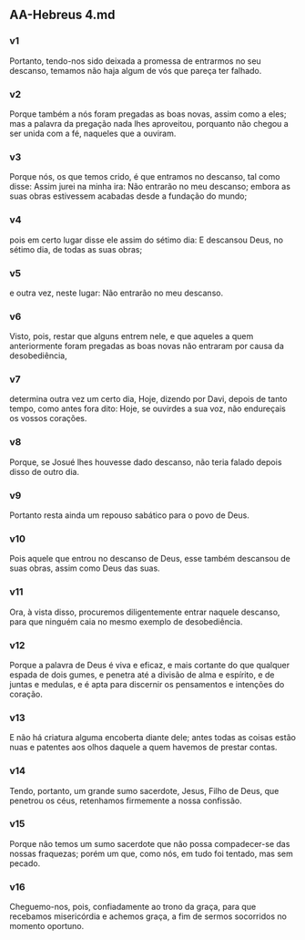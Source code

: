 ## AA-Hebreus 4.md
### v1
 Portanto, tendo-nos sido deixada a promessa de entrarmos no seu descanso, temamos não haja algum de vós que pareça ter falhado.
### v2
 Porque também a nós foram pregadas as boas novas, assim como a eles; mas a palavra da pregação nada lhes aproveitou, porquanto não chegou a ser unida com a fé, naqueles que a ouviram.
### v3
 Porque nós, os que temos crido, é que entramos no descanso, tal como disse: Assim jurei na minha ira: Não entrarão no meu descanso; embora as suas obras estivessem acabadas desde a fundação do mundo;
### v4
 pois em certo lugar disse ele assim do sétimo dia: E descansou Deus, no sétimo dia, de todas as suas obras;
### v5
 e outra vez, neste lugar: Não entrarão no meu descanso.
### v6
 Visto, pois, restar que alguns entrem nele, e que aqueles a quem anteriormente foram pregadas as boas novas não entraram por causa da desobediência,
### v7
 determina outra vez um certo dia, Hoje, dizendo por Davi, depois de tanto tempo, como antes fora dito: Hoje, se ouvirdes a sua voz, não endureçais os vossos corações.
### v8
 Porque, se Josué lhes houvesse dado descanso, não teria falado depois disso de outro dia.
### v9
 Portanto resta ainda um repouso sabático para o povo de Deus.
### v10
 Pois aquele que entrou no descanso de Deus, esse também descansou de suas obras, assim como Deus das suas.
### v11
 Ora, à vista disso, procuremos diligentemente entrar naquele descanso, para que ninguém caia no mesmo exemplo de desobediência.
### v12
 Porque a palavra de Deus é viva e eficaz, e mais cortante do que qualquer espada de dois gumes, e penetra até a divisão de alma e espírito, e de juntas e medulas, e é apta para discernir os pensamentos e intenções do coração.
### v13
 E não há criatura alguma encoberta diante dele; antes todas as coisas estão nuas e patentes aos olhos daquele a quem havemos de prestar contas.
### v14
 Tendo, portanto, um grande sumo sacerdote, Jesus, Filho de Deus, que penetrou os céus, retenhamos firmemente a nossa confissão.
### v15
 Porque não temos um sumo sacerdote que não possa compadecer-se das nossas fraquezas; porém um que, como nós, em tudo foi tentado, mas sem pecado.
### v16
 Cheguemo-nos, pois, confiadamente ao trono da graça, para que recebamos misericórdia e achemos graça, a fim de sermos socorridos no momento oportuno.
